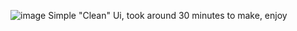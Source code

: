 ![image](https://github.com/user-attachments/assets/dc9044ba-923f-4665-9786-03f18cc81ffe)
Simple "Clean" Ui, took around 30 minutes to make, enjoy
